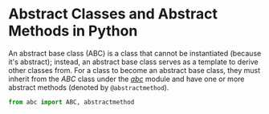 # Abstract Classes and Abstract Methods in Python
An abstract base class (ABC) is a class that cannot be instantiated (because it's abstract); instead, an abstract base class serves as a template to derive other classes from.
For a class to become an abstract base class, they must inherit from the _ABC_ class under the [_abc_](https://docs.python.org/3/library/abc.html) module and have one or more
abstract methods (denoted by `@abstractmethod`).

```Python
from abc import ABC, abstractmethod
```
